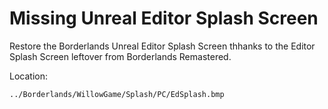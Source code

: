# Missing Unreal Editor Splash Screen
Restore the Borderlands Unreal Editor Splash Screen thhanks to the Editor Splash Screen leftover from Borderlands Remastered.

Location:
```
../Borderlands/WillowGame/Splash/PC/EdSplash.bmp
```
